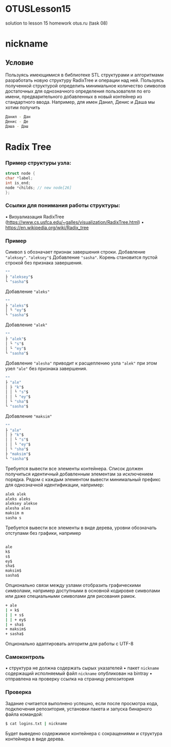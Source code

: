 # OTUSLesson15
solution to lesson 15 homework otus.ru (task 08)

# nickname

## Условие

Пользуясь имеющимися в библиотеке STL структурами и алгоритмами разработать новую структуру RadixTree и операции над ней.
Пользуясь полученной структурой определить минимальное количество символов достаточных для однозначного определения пользователя по его имени, предварительного добавленных в новый контейнер из стандартного ввода.
Например, для имен Данил, Денис и Даша мы хотим получить

```sh
Данил - Дан
Денис - Де
Даша - Даш
```

# Radix Tree

### Пример структуры узла:

```c++
struct node {
char *label;
int is_end;
node *childs; // new node[26]
};
```

### Ссылки для понимания работы структуры:

• Визуалиазация RadixTree (https://www.cs.usfca.edu/~galles/visualization/RadixTree.html)
• https://en.wikipedia.org/wiki/Radix_tree

### Пример

Символ `$` обозначает признак завершения строки.
Добавление `"aleksey"`.
`"aleksey"$`
Добавление `"sasha"`. Корень становится пустой строкой без признака завершения.

```sh
""
├ "aleksey"$
└ "sasha"$
```
Добавление `"aleks"`
```sh
""
├ "aleks"$
│ └ "ey"$
└ "sasha"$
```
Добавление `"alek"`
```sh
""
├ "alek"$
│ └ "s"$
│ └ "ey"$
└ "sasha"$
```
Добавление `"alesha"` приводит к расщеплению узла `"alek"` при этом узел `"ale"` без признака завершения.
```sh
""
├ "ale"
│ ├ "k"$
│ │ └ "s"$
│ │ └ "ey"$
│ └ "sha"$
└ "sasha"$
```
Добавление `"maksim"`
```sh
""
├ "ale"
│ ├ "k"$
│ │ └ "s"$
│ │ └ "ey"$
│ └ "sha"$
├ "maksim"$
└ "sasha"$
```
Требуется вывести все элементы контейнера. Список должен получиться идентичный добавленным
элементам за исключением порядка. Рядом с каждым элементом вывести минимальный префикс для
однозначной идентификации, например:

```sh
alek alek
aleks aleks
aleksey alekse
alesha ales
maksim m
sasha s
```
Требуется вывести все элементы в виде дерева, уровни обозначать отступами без графики, например
```sh

ale
k$
s$
ey$
sha$
maksim$
sasha$
```
Опционально связи между узлами отобразить графическими символами, например доступными в основной
кодировке символами или даже специальными символами для рисования рамок.

```sh
+ ale
| + k$
| | + s$
| | + ey$
| + sha$
+ maksim$
+ sasha$
```
Опционально адаптировать алгоритм для работы с UTF-8

### Самоконтроль

• структура не должна содержать сырых указателей
• пакет `nickname` содержащий исполняемый файл `nickname` опубликован на bintray
• отправлена на проверку ссылка на страницу репозитория

### Проверка

Задание считается выполнено успешно, если после просмотра кода, подключения репозитория, установки
пакета и запуска бинарного файла командой:

```sh
$ cat logins.txt | nickname
```
Будет выведено содержимое контейнера с сокращениями и структура контейнера в виде дерева.

